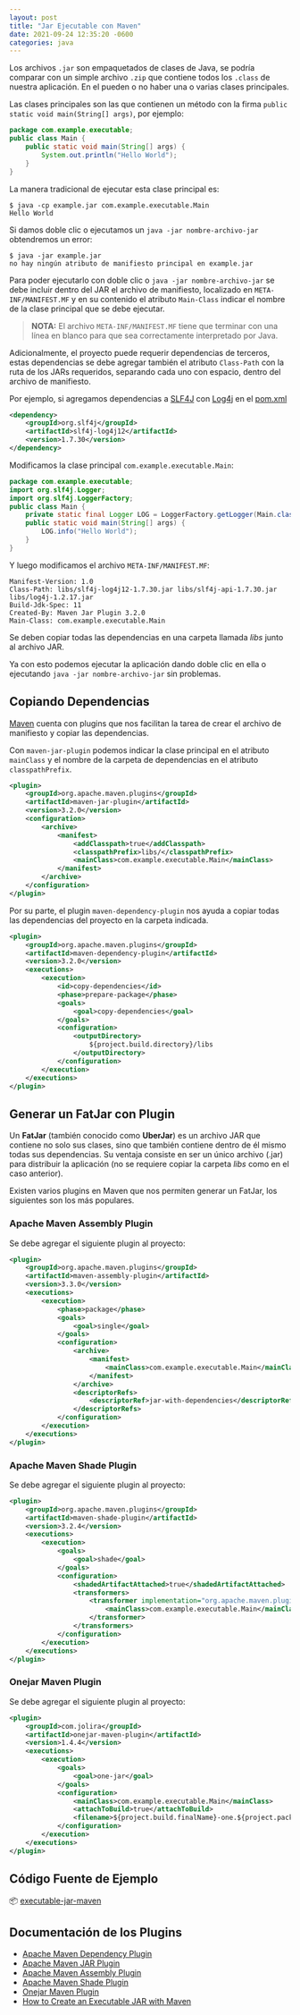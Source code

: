 ```yaml
---
layout: post
title: "Jar Ejecutable con Maven"
date: 2021-09-24 12:35:20 -0600
categories: java
---
```


Los archivos `.jar` son empaquetados de clases de Java, se podría comparar con un simple archivo `.zip` que contiene todos los `.class` de nuestra aplicación. En el pueden o no haber una o varias clases principales.

Las clases principales son las que contienen un método con la firma `public static void main(String[] args)`, por ejemplo:

```java
package com.example.executable;
public class Main {
    public static void main(String[] args) {
        System.out.println("Hello World");
    }
}
```

La manera tradicional de ejecutar esta clase principal es:

```shell
$ java -cp example.jar com.example.executable.Main
Hello World
```

Si damos doble clic o ejecutamos un `java -jar nombre-archivo-jar` obtendremos un error:

```shell
$ java -jar example.jar
no hay ningún atributo de manifiesto principal en example.jar
```

Para poder ejecutarlo con doble clic o `java -jar nombre-archivo-jar` se debe incluir dentro del JAR el archivo de manifiesto, localizado en `META-INF/MANIFEST.MF` y en su contenido el atributo `Main-Class` indicar el nombre de la clase principal que se debe ejecutar.

> **NOTA:** El archivo `META-INF/MANIFEST.MF` tiene que terminar con una línea en blanco para que sea correctamente interpretado por Java.

Adicionalmente, el proyecto puede requerir dependencias de terceros, estas dependencias se debe agregar también el atributo `Class-Path` con la ruta de los JARs requeridos, separando cada uno con espacio, dentro del archivo de manifiesto.

Por ejemplo, si agregamos dependencias a [SLF4J](http://www.slf4j.org/) con [Log4j](http://logging.apache.org/log4j/1.2/) en el [pom.xml](https://github.com/barrantesgerman/executable-jar-maven/blob/main/pom.xml)

```xml
<dependency>
    <groupId>org.slf4j</groupId>
    <artifactId>slf4j-log4j12</artifactId>
    <version>1.7.30</version>
</dependency>
```

Modificamos la clase principal `com.example.executable.Main`:

```java
package com.example.executable;
import org.slf4j.Logger;
import org.slf4j.LoggerFactory;
public class Main {
    private static final Logger LOG = LoggerFactory.getLogger(Main.class);
    public static void main(String[] args) {
        LOG.info("Hello World");
    }
}
```

Y luego modificamos el archivo `META-INF/MANIFEST.MF`:

```properties
Manifest-Version: 1.0
Class-Path: libs/slf4j-log4j12-1.7.30.jar libs/slf4j-api-1.7.30.jar libs/log4j-1.2.17.jar
Build-Jdk-Spec: 11
Created-By: Maven Jar Plugin 3.2.0
Main-Class: com.example.executable.Main
```

Se deben copiar todas las dependencias en una carpeta llamada *libs* junto al archivo JAR.

Ya con esto podemos ejecutar la aplicación dando doble clic en ella o ejecutando  `java -jar nombre-archivo-jar` sin problemas.

## Copiando Dependencias

[Maven](https://maven.apache.org/) cuenta con plugins que nos facilitan la tarea de crear el archivo de manifiesto y copiar las dependencias.

Con `maven-jar-plugin` podemos indicar la clase principal en el atributo `mainClass` y el nombre de la carpeta de dependencias en el atributo `classpathPrefix`.

```xml
<plugin>
    <groupId>org.apache.maven.plugins</groupId>
    <artifactId>maven-jar-plugin</artifactId>
    <version>3.2.0</version>
    <configuration>
        <archive>
            <manifest>
                <addClasspath>true</addClasspath>
                <classpathPrefix>libs/</classpathPrefix>
                <mainClass>com.example.executable.Main</mainClass>
            </manifest>
        </archive>
    </configuration>
</plugin>
```

Por su parte, el plugin `maven-dependency-plugin` nos ayuda a copiar todas las dependencias del proyecto en la carpeta indicada.

```xml
<plugin>
    <groupId>org.apache.maven.plugins</groupId>
    <artifactId>maven-dependency-plugin</artifactId>
    <version>3.2.0</version>
    <executions>
        <execution>
            <id>copy-dependencies</id>
            <phase>prepare-package</phase>
            <goals>
                <goal>copy-dependencies</goal>
            </goals>
            <configuration>
                <outputDirectory>
                    ${project.build.directory}/libs
                </outputDirectory>
            </configuration>
        </execution>
    </executions>
</plugin>
```


## Generar un FatJar con Plugin

Un **FatJar** (también conocido como **UberJar**) es un archivo JAR que contiene no solo sus clases, sino que también contiene dentro de él mismo todas sus dependencias. Su ventaja consiste en ser un único archivo (.jar) para distribuir la aplicación (no se requiere copiar la carpeta *libs* como en el caso anterior).

Existen varios plugins en Maven que nos permiten generar un FatJar, los siguientes son los más populares.

### Apache Maven Assembly Plugin

Se debe agregar el siguiente plugin al proyecto:

```xml
<plugin>
    <groupId>org.apache.maven.plugins</groupId>
    <artifactId>maven-assembly-plugin</artifactId>
    <version>3.3.0</version>
    <executions>
        <execution>
            <phase>package</phase>
            <goals>
                <goal>single</goal>
            </goals>
            <configuration>
                <archive>
                    <manifest>
                        <mainClass>com.example.executable.Main</mainClass>
                    </manifest>
                </archive>
                <descriptorRefs>
                    <descriptorRef>jar-with-dependencies</descriptorRef>
                </descriptorRefs>
            </configuration>
        </execution>
    </executions>
</plugin>
```

### Apache Maven Shade Plugin

Se debe agregar el siguiente plugin al proyecto:

```xml
<plugin>
    <groupId>org.apache.maven.plugins</groupId>
    <artifactId>maven-shade-plugin</artifactId>
    <version>3.2.4</version>
    <executions>
        <execution>
            <goals>
                <goal>shade</goal>
            </goals>
            <configuration>
                <shadedArtifactAttached>true</shadedArtifactAttached>
                <transformers>
                    <transformer implementation="org.apache.maven.plugins.shade.resource.ManifestResourceTransformer">
                        <mainClass>com.example.executable.Main</mainClass>
                    </transformer>
                </transformers>
            </configuration>
        </execution>
    </executions>
</plugin>
```

### Onejar Maven Plugin

Se debe agregar el siguiente plugin al proyecto:

```xml
<plugin>
    <groupId>com.jolira</groupId>
    <artifactId>onejar-maven-plugin</artifactId>
    <version>1.4.4</version>
    <executions>
        <execution>
            <goals>
                <goal>one-jar</goal>
            </goals>
            <configuration>
                <mainClass>com.example.executable.Main</mainClass>
                <attachToBuild>true</attachToBuild>
                <filename>${project.build.finalName}-one.${project.packaging}</filename>
            </configuration>
        </execution>
    </executions>
</plugin>
```

## Código Fuente de Ejemplo

📦 [executable-jar-maven](https://github.com/barrantesgerman/executable-jar-maven)

## Documentación de los Plugins

* [Apache Maven Dependency Plugin](https://maven.apache.org/plugins/maven-dependency-plugin/)
* [Apache Maven JAR Plugin](https://maven.apache.org/plugins/maven-jar-plugin/)
* [Apache Maven Assembly Plugin](https://maven.apache.org/plugins/maven-assembly-plugin/)
* [Apache Maven Shade Plugin](https://maven.apache.org/plugins/maven-shade-plugin/)
* [Onejar Maven Plugin](https://github.com/jolira/onejar-maven-plugin)
* [How to Create an Executable JAR with Maven](https://www.baeldung.com/executable-jar-with-maven)
